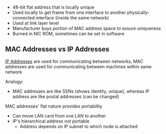 - 48-bit flat address that is locally unique
- Used locally to get frame from one interface to another physically-connected interface (inside the same network)
- Used at link layer level
- Manufacturer buys portion of MAC address space to assure uniqueness
- Burned in NIC ROM, sometimes can be set in software

## MAC Addresses vs IP Addresses

[IP Addresses](IP/IP%20Addresses.md) are used for communicating between networks, MAC addresses are used for communicating between machines within same network

Analogy:
- MAC addresses are like SSNs (shows identity, unique), whereas IP address are like postal addresses (can be changed)

MAC addresses' flat nature provides portability
- Can move LAN card from one LAN to another
- IP's hierarchical address *not* portable
	- Address depends on IP subnet to which node is attached
